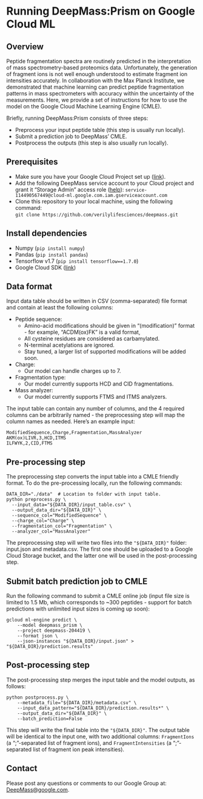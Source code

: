 # Running DeepMass:Prism on Google Cloud ML

## Overview

Peptide fragmentation spectra are routinely predicted in the interpretation of
mass spectrometry-based proteomics data. Unfortunately, the generation of
fragment ions is not well enough understood to estimate fragment ion intensities
accurately. In collaboration with the Max Planck Institute, we demonstrated that
machine learning can predict peptide fragmentation patterns in mass
spectrometers with accuracy within the uncertainty of the measurements. Here, we
provide a set of instructions for how to use the model on the Google Cloud
Machine Learning Engine (CMLE).

Briefly, running DeepMass:Prism consists of three steps:

*   Preprocess your input peptide table (this step is usually run locally).
*   Submit a prediction job to DeepMass’ CMLE.
*   Postprocess the outputs (this step is also usually run locally).

## Prerequisites

*   Make sure you have your Google Cloud Project set up
    ([link](https://cloud.google.com/)).
*   Add the following DeepMass service account to your Cloud project and grant
    it “Storage Admin” access role
    ([help](https://cloud.google.com/iam/docs/how-to)):
    `service-114490567449@cloud-ml.google.com.iam.gserviceaccount.com`
*   Clone this repository to your local machine, using the following command: \
    `git clone https://github.com/verilylifesciences/deepmass.git`

## Install dependencies

*   Numpy (`pip install numpy`)
*   Pandas (`pip install pandas`)
*   Tensorflow v1.7 (`pip install tensorflow==1.7.0`)
*   Google Cloud SDK ([link](https://cloud.google.com/sdk/))

## Data format

Input data table should be written in CSV (comma-separated) file format and
contain at least the following columns:

*   Peptide sequence:
    *   Amino-acid modifications should be given in “(modification)” format -
        for example, “ACDM(ox)FK” is a valid format,
    *   All cysteine residues are considered as carbamylated.
    *   N-terminal acetylations are ignored.
    *   Stay tuned, a larger list of supported modifications will be added soon.
*   Charge:
    *   Our model can handle charges up to 7.
*   Fragmentation type:
    *   Our model currently supports HCD and CID fragmentations.
*   Mass analyzer:
    *   Our model currently supports FTMS and ITMS analyzers.

The input table can contain any number of columns, and the 4 required columns
can be arbitrarily named - the preprocessing step will map the column names as
needed. Here’s an example input:

```
ModifiedSequence,Charge,Fragmentation,MassAnalyzer
AKM(ox)LIVR,3,HCD,ITMS
ILFWYK,2,CID,FTMS
```

## Pre-processing step

The preprocessing step converts the input table into a CMLE friendly format. To
do the pre-processing locally, run the following commands:

```
DATA_DIR="./data"  # Location to folder with input table.
python preprocess.py \
  --input_data="${DATA_DIR}/input_table.csv" \
  --output_data_dir="${DATA_DIR}" \
  --sequence_col="ModifiedSequence" \
  --charge_col="Charge" \
  --fragmentation_col="Fragmentation" \
  --analyzer_col="MassAnalyzer"
```

The preprocessing step will write two files into the `"${DATA_DIR}"` folder:
input.json and metadata.csv. The first one should be uploaded to a Google Cloud
Storage bucket, and the latter one will be used in the post-processing step.

## Submit batch prediction job to CMLE

Run the following command to submit a CMLE online job (input file size is
limited to 1.5 Mb, which corresponds to ~300 peptides - support for batch
predictions with unlimited input sizes is coming up soon):

```
gcloud ml-engine predict \
    --model deepmass_prism \
    --project deepmass-204419 \
    --format json \
    --json-instances "${DATA_DIR}/input.json" > "${DATA_DIR}/prediction.results"
```

## Post-processing step

The post-processing step merges the input table and the model outputs, as
follows:

```
python postprocess.py \
    --metadata_file="${DATA_DIR}/metadata.csv" \
    --input_data_pattern="${DATA_DIR}/prediction.results*" \
    --output_data_dir="${DATA_DIR}" \
    --batch_prediction=False
```

This step will write the final table into the `"${DATA_DIR}"`. The output table
will be identical to the input one, with two additional columns: `FragmentIons`
(a “;”-separated list of fragment ions), and `FragmentIntensities` (a
“;”-separated list of fragment ion peak intensities).

## Contact

Please post any questions or comments to our Google Group at:
DeepMass@google.com.

